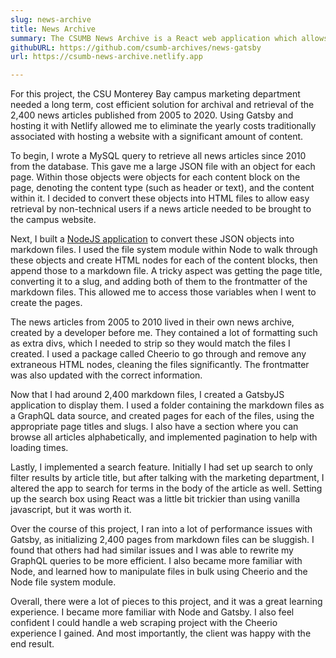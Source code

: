 ```yaml
---
slug: news-archive
title: News Archive
summary: The CSUMB News Archive is a React web application which allows campus staff to view and search for archived news articles for Cal State University, Monterey Bay. The implementation of this application allows unneeded news stories to be removed from the campus website database while keeping them for reference. This project saved the University database hosting costs, as it is a no cost solution. <a href="/news-archive">Read the case study</a>
githubURL: https://github.com/csumb-archives/news-gatsby
url: https://csumb-news-archive.netlify.app

---
```


For this project, the CSU Monterey Bay campus marketing department needed a long term, cost efficient solution for archival and retrieval of the 2,400 news articles published from 2005 to 2020. Using Gatsby and hosting it with Netlify allowed me to eliminate the yearly costs traditionally associated with hosting a website with a significant amount of content.

To begin, I wrote a MySQL query to retrieve all news articles since 2010 from the database. This gave me a large JSON file with an object for each page. Within those objects were objects for each content block on the page, denoting the content type (such as header or text), and the content within it. I decided to convert these objects into HTML files to allow easy retrieval by non-technical users if a news article needed to be brought to the campus website.

Next, I built a [NodeJS application](https://github.com/codywall/archive-transformer) to convert these JSON objects into markdown files. I used the file system module within Node to walk through these objects and create HTML nodes for each of the content blocks, then append those to a markdown file. A tricky aspect was getting the page title, converting it to a slug, and adding both of them to the frontmatter of the markdown files. This allowed me to access those variables when I went to create the pages.

The news articles from 2005 to 2010 lived in their own news archive, created by a developer before me. They contained a lot of formatting such as extra divs, which I needed to strip so they would match the files I created. I used a package called Cheerio to go through and remove any extraneous HTML nodes, cleaning the files significantly. The frontmatter was also updated with the correct information.

Now that I had around 2,400 markdown files, I created a GatsbyJS application to display them. I used a folder containing the markdown files as a GraphQL data source, and created pages for each of the files, using the appropriate page titles and slugs. I also have a section where you can browse all articles alphabetically, and implemented pagination to help with loading times.

Lastly, I implemented a search feature. Initially I had set up search to only filter results by article title, but after talking with the marketing department, I altered the app to search for terms in the body of the article as well. Setting up the search box using React was a little bit trickier than using vanilla javascript, but it was worth it.

Over the course of this project, I ran into a lot of performance issues with Gatsby, as initializing 2,400 pages from markdown files can be sluggish. I found that others had had similar issues and I was able to rewrite my GraphQL queries to be more efficient. I also became more familiar with Node, and learned how to manipulate files in bulk using Cheerio and the Node file system module. 

Overall, there were a lot of pieces to this project, and it was a great learning experience. I became more familiar with Node and Gatsby. I also feel confident I could handle a web scraping project with the Cheerio experience I gained. And most importantly, the client was happy with the end result.